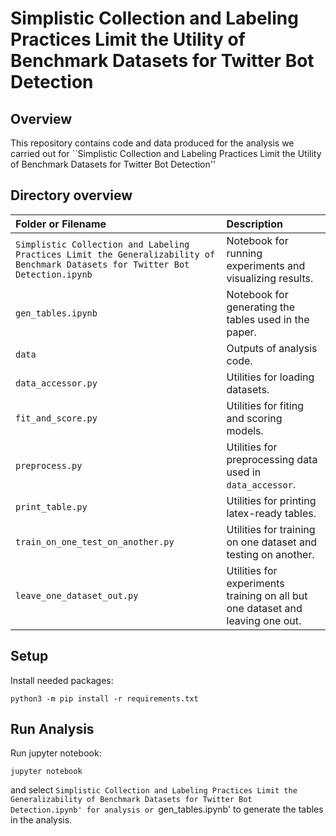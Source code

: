 # Simplistic Collection and Labeling Practices Limit the Utility of Benchmark Datasets for Twitter Bot Detection

## Overview

This repository contains code and data produced for the analysis we carried out for ``Simplistic Collection and Labeling Practices Limit the Utility of Benchmark Datasets for Twitter Bot Detection''

## Directory overview

| Folder or Filename                         | Description                                                                                                                                                                                                                                               |
| :----------------------------------------- | :-------------------------------------------------------------------------------------------------------------------------------------------------------------------------------------------------------------------------------------------------------- |
| `Simplistic Collection and Labeling Practices Limit the Generalizability of Benchmark Datasets for Twitter Bot Detection.ipynb`                    | Notebook for running experiments and visualizing results.
| `gen_tables.ipynb`                    | Notebook for generating the tables used in the paper.
| `data`                    | Outputs of analysis code.
| `data_accessor.py`                    | Utilities for loading datasets.
| `fit_and_score.py`                    | Utilities for fiting and scoring models.
| `preprocess.py`                    | Utilities for preprocessing data used in `data_accessor`.
| `print_table.py`                    | Utilities for printing latex-ready tables.
| `train_on_one_test_on_another.py`                    | Utilities for training on one dataset and testing on another.
| `leave_one_dataset_out.py`                    | Utilities for experiments training on all but one dataset and leaving one out.




## Setup

Install needed packages:
```
python3 -m pip install -r requirements.txt
```

## Run Analysis

Run jupyter notebook:
```
jupyter notebook
```
and select `Simplistic Collection and Labeling Practices Limit the Generalizability of Benchmark Datasets for Twitter Bot Detection.ipynb' for analysis or `gen_tables.ipynb' to generate the tables in the analysis.



